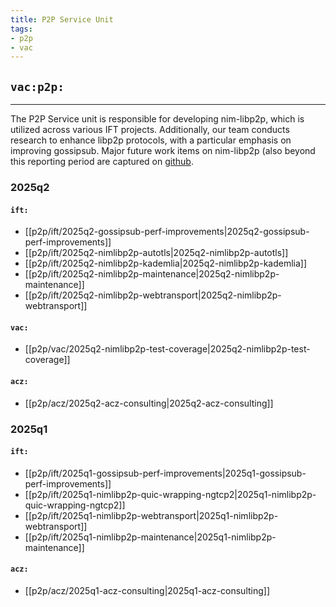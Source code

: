 ```yaml
---
title: P2P Service Unit
tags:
- p2p
- vac
---
```


## `vac:p2p:`

---

The P2P Service unit is responsible for developing nim-libp2p,
which is utilized across various IFT projects.
Additionally, our team conducts research to enhance libp2p protocols,
with a particular emphasis on improving gossipsub.
Major future work items on nim-libp2p (also beyond this reporting period are captured on [github](https://github.com/status-im/nim-libp2p/issues/777).


### 2025q2

#### `ift:`
* [[p2p/ift/2025q2-gossipsub-perf-improvements|2025q2-gossipsub-perf-improvements]]
* [[p2p/ift/2025q2-nimlibp2p-autotls|2025q2-nimlibp2p-autotls]]
* [[p2p/ift/2025q2-nimlibp2p-kademlia|2025q2-nimlibp2p-kademlia]]
* [[p2p/ift/2025q2-nimlibp2p-maintenance|2025q2-nimlibp2p-maintenance]]
* [[p2p/ift/2025q2-nimlibp2p-webtransport|2025q2-nimlibp2p-webtransport]]

#### `vac:`
* [[p2p/vac/2025q2-nimlibp2p-test-coverage|2025q2-nimlibp2p-test-coverage]]

#### `acz:`
* [[p2p/acz/2025q2-acz-consulting|2025q2-acz-consulting]]

### 2025q1

#### `ift:`
* [[p2p/ift/2025q1-gossipsub-perf-improvements|2025q1-gossipsub-perf-improvements]]
* [[p2p/ift/2025q1-nimlibp2p-quic-wrapping-ngtcp2|2025q1-nimlibp2p-quic-wrapping-ngtcp2]]
* [[p2p/ift/2025q1-nimlibp2p-webtransport|2025q1-nimlibp2p-webtransport]]
* [[p2p/ift/2025q1-nimlibp2p-maintenance|2025q1-nimlibp2p-maintenance]]

#### `acz:`
* [[p2p/acz/2025q1-acz-consulting|2025q1-acz-consulting]]



